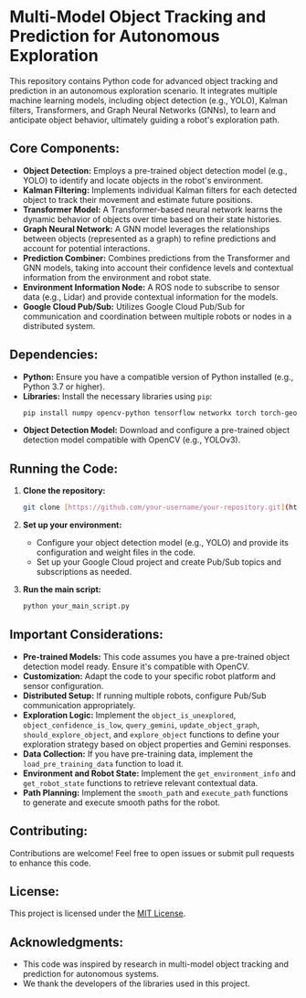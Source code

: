 # Multi-Model Object Tracking and Prediction for Autonomous Exploration

This repository contains Python code for advanced object tracking and prediction in an autonomous exploration scenario. It integrates multiple machine learning models, including object detection (e.g., YOLO), Kalman filters, Transformers, and Graph Neural Networks (GNNs), to learn and anticipate object behavior, ultimately guiding a robot's exploration path.

## Core Components:

* **Object Detection:** Employs a pre-trained object detection model (e.g., YOLO) to identify and locate objects in the robot's environment.
* **Kalman Filtering:** Implements individual Kalman filters for each detected object to track their movement and estimate future positions.
* **Transformer Model:** A Transformer-based neural network learns the dynamic behavior of objects over time based on their state histories.
* **Graph Neural Network:** A GNN model leverages the relationships between objects (represented as a graph) to refine predictions and account for potential interactions.
* **Prediction Combiner:**  Combines predictions from the Transformer and GNN models, taking into account their confidence levels and contextual information from the environment and robot state.
* **Environment Information Node:** A ROS node to subscribe to sensor data (e.g., Lidar) and provide contextual information for the models.
* **Google Cloud Pub/Sub:**  Utilizes Google Cloud Pub/Sub for communication and coordination between multiple robots or nodes in a distributed system.

## Dependencies:

* **Python:** Ensure you have a compatible version of Python installed (e.g., Python 3.7 or higher).
* **Libraries:** Install the necessary libraries using `pip`:
    ```bash
    pip install numpy opencv-python tensorflow networkx torch torch-geometric rclpy sensor-msgs google-cloud-pubsub google-cloud-aiplatform
    ```
* **Object Detection Model:** Download and configure a pre-trained object detection model compatible with OpenCV (e.g., YOLOv3).

## Running the Code:

1. **Clone the repository:**
    ```bash
    git clone [https://github.com/your-username/your-repository.git](https://github.com/your-username/your-repository.git)
    ```

2. **Set up your environment:**
    * Configure your object detection model (e.g., YOLO) and provide its configuration and weight files in the code.
    * Set up your Google Cloud project and create Pub/Sub topics and subscriptions as needed.

3. **Run the main script:**
    ```bash
    python your_main_script.py
    ```

## Important Considerations:

* **Pre-trained Models:** This code assumes you have a pre-trained object detection model ready. Ensure it's compatible with OpenCV.
* **Customization:** Adapt the code to your specific robot platform and sensor configuration.
* **Distributed Setup:** If running multiple robots, configure Pub/Sub communication appropriately.
* **Exploration Logic:** Implement the `object_is_unexplored`, `object_confidence_is_low`, `query_gemini`, `update_object_graph`, `should_explore_object`, and `explore_object` functions to define your exploration strategy based on object properties and Gemini responses.
* **Data Collection:** If you have pre-training data, implement the `load_pre_training_data` function to load it.
* **Environment and Robot State:**  Implement the `get_environment_info` and `get_robot_state` functions to retrieve relevant contextual data.
* **Path Planning:** Implement the `smooth_path` and `execute_path` functions to generate and execute smooth paths for the robot.

## Contributing:

Contributions are welcome! Feel free to open issues or submit pull requests to enhance this code.

## License:

This project is licensed under the [MIT License](LICENSE).

## Acknowledgments:

* This code was inspired by research in multi-model object tracking and prediction for autonomous systems.
* We thank the developers of the libraries used in this project.
